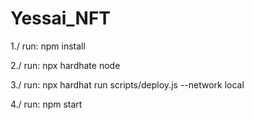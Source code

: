 # Yessai_NFT

1./ run: npm install

2./ run: npx hardhate node

3./ run: npx hardhat run scripts/deploy.js --network local  

4./ run: npm start
